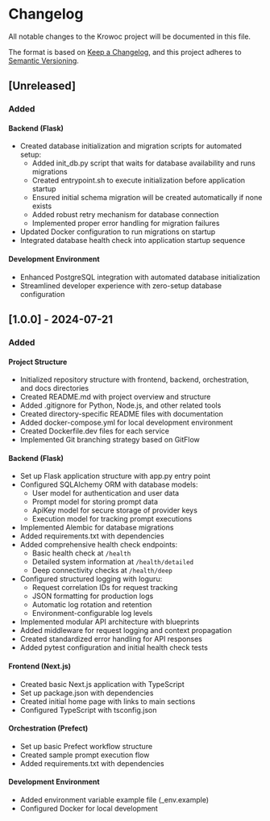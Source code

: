 # Changelog

All notable changes to the Krowoc project will be documented in this file.

The format is based on [Keep a Changelog](https://keepachangelog.com/en/1.0.0/),
and this project adheres to [Semantic Versioning](https://semver.org/spec/v2.0.0.html).

## [Unreleased]

### Added

#### Backend (Flask)
- Created database initialization and migration scripts for automated setup:
  - Added init_db.py script that waits for database availability and runs migrations
  - Created entrypoint.sh to execute initialization before application startup
  - Ensured initial schema migration will be created automatically if none exists
  - Added robust retry mechanism for database connection
  - Implemented proper error handling for migration failures
- Updated Docker configuration to run migrations on startup
- Integrated database health check into application startup sequence

#### Development Environment
- Enhanced PostgreSQL integration with automated database initialization
- Streamlined developer experience with zero-setup database configuration

## [1.0.0] - 2024-07-21

### Added

#### Project Structure
- Initialized repository structure with frontend, backend, orchestration, and docs directories
- Created README.md with project overview and structure
- Added .gitignore for Python, Node.js, and other related tools
- Created directory-specific README files with documentation
- Added docker-compose.yml for local development environment
- Created Dockerfile.dev files for each service
- Implemented Git branching strategy based on GitFlow

#### Backend (Flask)
- Set up Flask application structure with app.py entry point
- Configured SQLAlchemy ORM with database models:
  - User model for authentication and user data
  - Prompt model for storing prompt data
  - ApiKey model for secure storage of provider keys
  - Execution model for tracking prompt executions
- Implemented Alembic for database migrations
- Added requirements.txt with dependencies
- Added comprehensive health check endpoints:
  - Basic health check at `/health`
  - Detailed system information at `/health/detailed`
  - Deep connectivity checks at `/health/deep`
- Configured structured logging with loguru:
  - Request correlation IDs for request tracking
  - JSON formatting for production logs
  - Automatic log rotation and retention
  - Environment-configurable log levels
- Implemented modular API architecture with blueprints
- Added middleware for request logging and context propagation
- Created standardized error handling for API responses
- Added pytest configuration and initial health check tests

#### Frontend (Next.js)
- Created basic Next.js application with TypeScript
- Set up package.json with dependencies
- Created initial home page with links to main sections
- Configured TypeScript with tsconfig.json

#### Orchestration (Prefect)
- Set up basic Prefect workflow structure
- Created sample prompt execution flow
- Added requirements.txt with dependencies

#### Development Environment
- Added environment variable example file (_env.example)
- Configured Docker for local development
